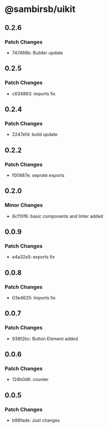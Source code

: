 # @sambirsb/uikit

## 0.2.6

### Patch Changes

- 747468b: Builder update

## 0.2.5

### Patch Changes

- c634863: imports fix

## 0.2.4

### Patch Changes

- 2247efd: build update

## 0.2.2

### Patch Changes

- f00887e: seprate exports

## 0.2.0

### Minor Changes

- 8cf10f6: basic components and linter added

## 0.0.9

### Patch Changes

- e4a32a5: exports fix

## 0.0.8

### Patch Changes

- 03e4625: Imports fix

## 0.0.7

### Patch Changes

- 938f2bc: Button Element added

## 0.0.6

### Patch Changes

- 124b0d6: counter

## 0.0.5

### Patch Changes

- b98fade: Just changes
